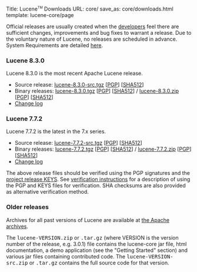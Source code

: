 Title: Lucene<span style="vertical-align: super; font-size: xx-small">TM</span> Downloads
URL: core/
save_as: core/downloads.html
template: lucene-core/page

Official releases are usually created when the [developers](../whoweare.html) feel there are
            sufficient changes, improvements and bug fixes to warrant a release.
            Due to the voluntary nature of Lucene, no releases are scheduled in advance. System Requirements are detailed
            [here](systemreqs.html).

### Lucene 8.3.0

Lucene 8.3.0 is the most recent Apache Lucene release.

 - Source release: [lucene-8.3.0-src.tgz](https://www.apache.org/dyn/closer.lua/lucene/java/8.3.0/lucene-8.3.0-src.tgz) [[PGP](https://www.apache.org/dist/lucene/java/8.3.0/lucene-8.3.0-src.tgz.asc)] [[SHA512](https://www.apache.org/dist/lucene/java/8.3.0/lucene-8.3.0-src.tgz.sha512)]
 - Binary releases:  [lucene-8.3.0.tgz](https://www.apache.org/dyn/closer.lua/lucene/java/8.3.0/lucene-8.3.0.tgz) [[PGP](https://www.apache.org/dist/lucene/java/8.3.0/lucene-8.3.0.tgz.asc)] [[SHA512](https://www.apache.org/dist/lucene/java/8.3.0/lucene-8.3.0.tgz.sha512)] / [lucene-8.3.0.zip](https://www.apache.org/dyn/closer.lua/lucene/java/8.3.0/lucene-8.3.0.zip) [[PGP](https://www.apache.org/dist/lucene/java/8.3.0/lucene-8.3.0.zip.asc)] [[SHA512](https://www.apache.org/dist/lucene/java/8.3.0/lucene-8.3.0.zip.sha512)]
 - [Change log](https://lucene.apache.org/core/8.3.0/changes/Changes.html)

### Lucene 7.7.2

Lucene 7.7.2 is the latest in the 7.x series.

 - Source release: [lucene-7.7.2-src.tgz](https://www.apache.org/dyn/closer.lua/lucene/java/7.7.2/lucene-7.7.2-src.tgz) [[PGP](https://www.apache.org/dist/lucene/java/7.7.2/lucene-7.7.2-src.tgz.asc)] [[SHA512](https://www.apache.org/dist/lucene/java/7.7.2/lucene-7.7.2-src.tgz.sha512)]
 - Binary releases:  [lucene-7.7.2.tgz](https://www.apache.org/dyn/closer.lua/lucene/java/7.7.2/lucene-7.7.2.tgz) [[PGP](https://www.apache.org/dist/lucene/java/7.7.2/lucene-7.7.2.tgz.asc)] [[SHA512](https://www.apache.org/dist/lucene/java/7.7.2/lucene-7.7.2.tgz.sha512)] / [lucene-7.7.2.zip](https://www.apache.org/dyn/closer.lua/lucene/java/7.7.2/lucene-7.7.2.zip) [[PGP](https://www.apache.org/dist/lucene/java/7.7.2/lucene-7.7.2.zip.asc)] [[SHA512](https://www.apache.org/dist/lucene/java/7.7.2/lucene-7.7.2.zip.sha512)]
 - [Change log](https://lucene.apache.org/core/7_7_2/changes/Changes.html)

The above release files should be verified using the PGP signatures and the
[project release KEYS](https://www.apache.org/dist/lucene/KEYS). See
[verification instructions](https://www.apache.org/dyn/closer.cgi#verify) for a
description of using the PGP and KEYS files for verification. SHA checksums
are also provided as alternative verification method.

### Older releases

Archives for all past versions of Lucene are available at [the Apache archives](https://archive.apache.org/dist/lucene/java/).

The <tt>lucene-VERSION.zip</tt> or <tt>.tar.gz</tt> (where VERSION is the version number of the release, e.g. 3.0.1) file contains the
            lucene-core jar file, html documentation, a demo application (see the "Getting Started" section)
            and various jar files containing contributed code.  The
            <tt>lucene-VERSION-src.zip</tt> or <tt>.tar.gz</tt> contains the full source
            code for that version.
